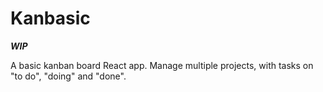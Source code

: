 # Kanbasic

***WIP***

A basic kanban board React app. Manage multiple projects, with tasks on "to do", "doing" and "done". 
